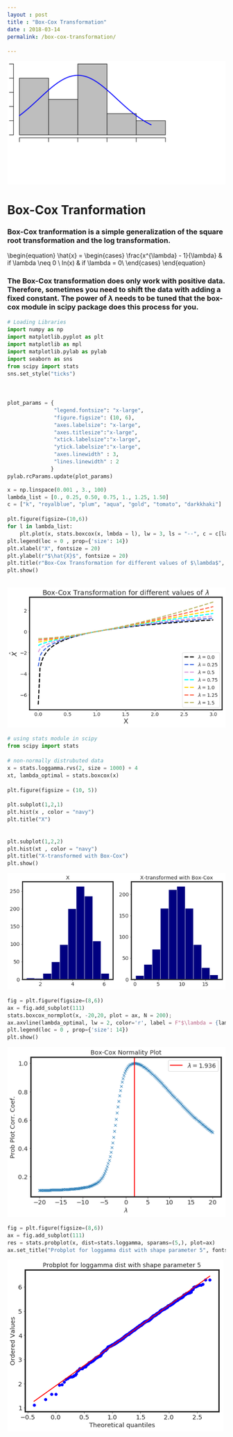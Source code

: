 ```yaml
---
layout : post
title : "Box-Cox Transformation"
date : 2018-03-14
permalink: /box-cox-transformation/

---
```

![glass-header](/images/boxcox-header.png)
# Box-Cox Tranformation

### Box-Cox tranformation is a simple generalization of the square root transformation and the log transformation.
\begin{equation} 
\hat{x} = \begin{cases}
                \frac{x^{\lambda} - 1}{\lambda} & if \lambda \neq 0 \\
                 ln(x) & if \lambda = 0\\ \end{cases}
\end{equation}
         
### The Box-Cox transformation does only work with positive data. Therefore, sometimes you need to shift the data with adding a fixed constant. The power of $\lambda$ needs to be tuned that the box-cox module in scipy package does this process for you.


```python
# Loading Libraries
import numpy as np
import matplotlib.pyplot as plt
import matplotlib as mpl
import matplotlib.pylab as pylab
import seaborn as sns
from scipy import stats
sns.set_style("ticks")



plot_params = {
               "legend.fontsize": "x-large",
               "figure.figsize": (10, 6),
               "axes.labelsize": "x-large",
               "axes.titlesize":"x-large",
               "xtick.labelsize":"x-large",
               "ytick.labelsize":"x-large",
               "axes.linewidth" : 3,
               "lines.linewidth" : 2
              }
pylab.rcParams.update(plot_params)

```


```python
x = np.linspace(0.001 , 3., 100)
lambda_list = [0., 0.25, 0.50, 0.75, 1., 1.25, 1.50]
c = ["k", "royalblue", "plum", "aqua", "gold", "tomato", "darkkhaki"]

plt.figure(figsize=(10,6))
for l in lambda_list:
    plt.plot(x, stats.boxcox(x, lmbda = l), lw = 3, ls = "--", c = c[lambda_list.index(l)], label = F"$\lambda = {l}$")
plt.legend(loc = 0 , prop={'size': 14})
plt.xlabel("X", fontsize = 20)
plt.ylabel(r"$\hat{X}$", fontsize = 20)
plt.title(r"Box-Cox Transformation for different values of $\lambda$", fontsize = 20)
plt.show()
    
```


![png](/notebooks/box-cox-transformation_files/output_2_0.png)



```python
# using stats module in scipy
from scipy import stats

# non-normally distrubuted data
x = stats.loggamma.rvs(2, size = 1000) + 4
xt, lambda_optimal = stats.boxcox(x)

plt.figure(figsize = (10, 5))

plt.subplot(1,2,1)
plt.hist(x , color = "navy")
plt.title("X")


plt.subplot(1,2,2)
plt.hist(xt , color = "navy")
plt.title("X-transformed with Box-Cox")
plt.show()


```


![png](/notebooks/box-cox-transformation_files/output_3_0.png)



```python
fig = plt.figure(figsize=(8,6))
ax = fig.add_subplot(111)
stats.boxcox_normplot(x, -20,20, plot = ax, N = 200);
ax.axvline(lambda_optimal, lw = 2, color='r', label = F"$\lambda = {lambda_optimal:.4}$");
plt.legend(loc = 0 , prop={'size': 14})
plt.show()

```


![png](/notebooks/box-cox-transformation_files/output_4_0.png)



```python
fig = plt.figure(figsize=(8,6))
ax = fig.add_subplot(111)
res = stats.probplot(x, dist=stats.loggamma, sparams=(5,), plot=ax)
ax.set_title("Probplot for loggamma dist with shape parameter 5", fontsize = 14);
```


![png](/notebooks/box-cox-transformation_files/output_5_0.png)



```python

```
